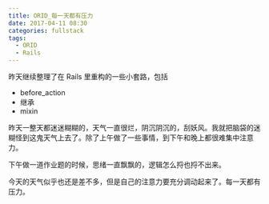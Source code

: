 ```yaml
---
title: ORID_每一天都有压力
date: 2017-04-11 08:30
categories: fullstack
tags:
  - ORID
  - Rails
---
```


昨天继续整理了在 Rails 里重构的一些小套路，包括

- before_action
- 继承
- mixin

昨天一整天都迷迷糊糊的，天气一直很烂，阴沉阴沉的，刮妖风。我就把脑袋的迷糊怪到这鬼天气上去了。除了上午做了一些事情，到下午和晚上都很难集中注意力。

下午做一道作业题的时候，思绪一直飘飘的，逻辑怎么捋也捋不出来。

今天的天气似乎也还是差不多，但是自己的注意力要充分调动起来了。每一天都有压力。